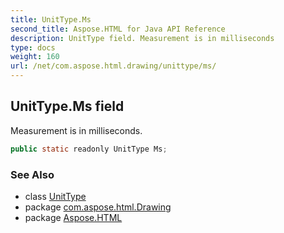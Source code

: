 ```yaml
---
title: UnitType.Ms
second_title: Aspose.HTML for Java API Reference
description: UnitType field. Measurement is in milliseconds
type: docs
weight: 160
url: /net/com.aspose.html.drawing/unittype/ms/
---
```

## UnitType.Ms field

Measurement is in milliseconds.

```java
public static readonly UnitType Ms;
```

### See Also

* class [UnitType](../)
* package [com.aspose.html.Drawing](../../unittype/)
* package [Aspose.HTML](../../../)
